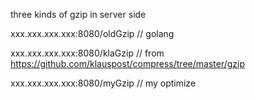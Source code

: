 three kinds of gzip in server side

xxx.xxx.xxx.xxx:8080/oldGzip // golang

xxx.xxx.xxx.xxx:8080/klaGzip // from https://github.com/klauspost/compress/tree/master/gzip

xxx.xxx.xxx.xxx:8080/myGzip // my optimize
